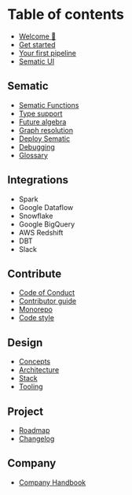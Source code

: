 # Table of contents

* [Welcome 👋](README.md)
* [Get started](get-started.md)
* [Your first pipeline](first-pipeline.md)
* [Sematic UI](sematic-ui.md)

## Sematic

* [Sematic Functions](functions.md)
* [Type support]()
* [Future algebra]()
* [Graph resolution]()
* [Deploy Sematic]()
* [Debugging]()
* [Glossary]()

## Integrations

* Spark
* Google Dataflow
* Snowflake
* Google BigQuery
* AWS Redshift
* DBT
* Slack

## Contribute

* [Code of Conduct]()
* [Contributor guide]()
* [Monorepo]()
* [Code style]()

## Design

* [Concepts](concepts.md)
* [Architecture]()
* [Stack]()
* [Tooling]()

## Project

* [Roadmap]()
* [Changelog](changelog.md)

## Company

* [Company Handbook](handbook/company_handbook.md)